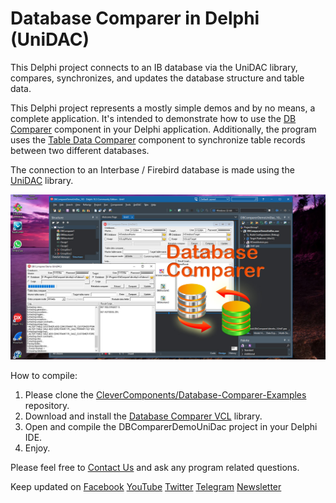# Database Comparer in Delphi (UniDAC)

This Delphi project connects to an IB database via the UniDAC library, compares, synchronizes, and updates the database structure and table data.   

This Delphi project represents a mostly simple demos and by no means, a complete application. It's intended to demonstrate how to use the [DB Comparer](https://www.clevercomponents.com/products/dbcvcl/dbcomparer.asp) component in your Delphi application. Additionally, the program uses the [Table Data Comparer](https://www.clevercomponents.com/products/dbcvcl/tabledatacomparer.asp) component to synchronize table records between two different databases.   

The connection to an Interbase / Firebird database is made using the [UniDAC](https://www.devart.com/unidac/) library.

![Screenshot](dbcomparer-unidac-fb.jpg)

How to compile:   
1. Please clone the [CleverComponents/Database-Comparer-Examples](https://github.com/CleverComponents/Database-Comparer-Examples) repository.
2. Download and install the [Database Comparer VCL](https://www.clevercomponents.com/downloads/dbc/dbcvcldownload.asp) library.
3. Open and compile the DBComparerDemoUniDac project in your Delphi IDE.
4. Enjoy.

Please feel free to [Contact Us](https://www.clevercomponents.com/support/) and ask any program related questions.   

Keep updated on [Facebook](http://www.facebook.com/clevercomponents)   [YouTube](https://www.youtube.com/channel/UC9Si4WNQVSeXQMjdEJ8j1fg)   [Twitter](https://twitter.com/CleverComponent)   [Telegram](https://t.me/clevercomponents)   [Newsletter](https://www.clevercomponents.com/home/maillist.asp)   
